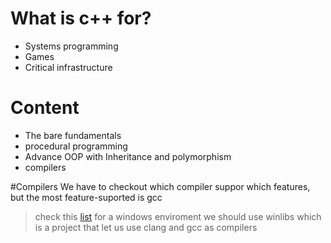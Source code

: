 # What is c++ for?
* Systems programming
* Games
* Critical infrastructure

# Content
* The bare fundamentals
* procedural programming
* Advance OOP with Inheritance and polymorphism
* compilers

#Compilers
We have to checkout which compiler suppor which features, but the most feature-suported is gcc
>  check this [list](https://en.cppreference.com/w/cpp/compiler_support)
for a windows enviroment we should use winlibs which is a project that let us use clang and gcc as compilers
